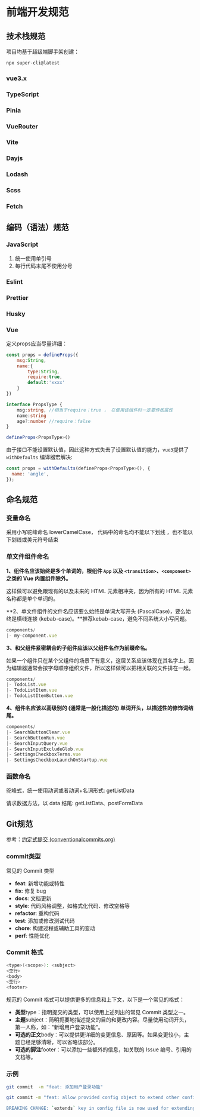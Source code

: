 # 前端开发规范

## 技术栈规范

项目均基于超级端脚手架创建：

```bash
npx super-cli@latest
```

### vue3.x

### TypeScript

### Pinia

### VueRouter

### Vite

### Dayjs

### Lodash

### Scss

### Fetch

## 编码（语法）规范

### JavaScript

1. 统一使用单引号
2. 每行代码末尾不使用分号

### Eslint

### Prettier

### Husky

### Vue

定义props应当尽量详细：

```javascript
const props = defineProps({
	msg:String,
	name:{
		type:String,
		require:true,
		default:'xxxx'
	}
})
```

```typescript
interface PropsType {
	msg:string, //相当于require：true ， 在使用该组件时一定要传改属性
    name:string
    age?:number //require：false
}

defineProps<PropsType>()
```

由于接口不能设置默认值，因此这种方式失去了设置默认值的能力，`vue3`提供了`withDefaults` 编译器宏解决:

```javascript
const props = withDefaults(defineProps<PropsType>(), {
  name: 'angle',
});
```

## 命名规范

### 变量命名

采用小写驼峰命名 lowerCamelCase， 代码中的命名均不能以下划线 ，也不能以下划线或美元符号结束

### 单文件组件命名

**1、组件名应该始终是多个单词的，根组件 `App` 以及 `<transition>`、`<component>` 之类的 Vue 内置组件除外。**

这样做可以避免跟现有的以及未来的 HTML 元素相冲突，因为所有的 HTML 元素名称都是单个单词的。

**2、单文件组件的文件名应该要么始终是单词大写开头 (PascalCase)，要么始终是横线连接 (kebab-case)。**推荐kebab-case，避免不同系统大小写问题。

```javascript
components/
|- my-component.vue
```

**3、和父组件紧密耦合的子组件应该以父组件名作为前缀命名。**

如果一个组件只在某个父组件的场景下有意义，这层关系应该体现在其名字上。因为编辑器通常会按字母顺序组织文件，所以这样做可以把相关联的文件排在一起。

```javascript
components/
|- TodoList.vue
|- TodoListItem.vue
|- TodoListItemButton.vue
```

**4、组件名应该以高级别的 (通常是一般化描述的) 单词开头，以描述性的修饰词结尾。**

```javascript
components/
|- SearchButtonClear.vue
|- SearchButtonRun.vue
|- SearchInputQuery.vue
|- SearchInputExcludeGlob.vue
|- SettingsCheckboxTerms.vue
|- SettingsCheckboxLaunchOnStartup.vue
```

### 函数命名

驼峰式，统一使用动词或者动词+名词形式: getListData

请求数据方法，以 data 结尾: getListData、postFormData

## Git规范

参考：[约定式提交 (conventionalcommits.org)](https://www.conventionalcommits.org/zh-hans/v1.0.0/)

### commit类型

常见的 Commit 类型

- **feat**: 新增功能或特性
- **fix**: 修复 bug
- **docs**: 文档更新
- **style**: 代码风格调整，如格式化代码、修改空格等
- **refactor**: 重构代码
- **test**: 添加或修改测试代码
- **chore**: 构建过程或辅助工具的变动
- **perf**: 性能优化

### Commit 格式

```bash
<type>(<scope>): <subject>
<空行>
<body>
<空行>
<footer>
```

规范的 Commit 格式可以提供更多的信息和上下文，以下是一个常见的格式：

- **类型**type：指明提交的类型，可以使用上述列出的常见 Commit 类型之一。
- **主题**subject：简明扼要地描述提交的目的和更改内容。尽量使用动词开头，第一人称，如："新增用户登录功能"。
- **可选的正文**body：可以提供更详细的变更信息、原因等。如果变更较小，主题已经足够清晰，可以省略该部分。
- **可选的脚注**footer：可以添加一些额外的信息，如关联的 Issue 编号、引用的文档等。

### 示例

```bash
git commit  -m "feat: 添加用户登录功能"
```

```bash
git commit -m "feat: allow provided config object to extend other configs

BREAKING CHANGE: `extends` key in config file is now used for extending other config files"
```



